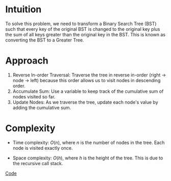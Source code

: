 # Intuition
To solve this problem, we need to transform a Binary Search Tree (BST) such that every key of the original BST is changed to the original key plus the sum of all keys greater than the original key in the BST. This is known as converting the BST to a Greater Tree.

# Approach
1. Reverse In-order Traversal: Traverse the tree in reverse in-order (right -> node -> left) because this order allows us to visit nodes in descending order.
2. Accumulate Sum: Use a variable to keep track of the cumulative sum of nodes visited so far.
3. Update Nodes: As we traverse the tree, update each node's value by adding the cumulative sum.

# Complexity
- Time complexity:
$O(n)$, where $n$ is the number of nodes in the tree. Each node is visited exactly once.

- Space complexity:
$O(h)$, where $h$ is the height of the tree. This is due to the recursive call stack.

[Code](./1038-Binary-Search-Tree-to-Greater-Sum-Tree.ts)